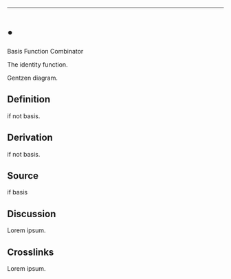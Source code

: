 ------------------------------------------------------------------------

# •

Basis Function Combinator

The identity function.

Gentzen diagram.

## Definition

if not basis.

## Derivation

if not basis.

## Source

if basis

## Discussion

Lorem ipsum.

## Crosslinks

Lorem ipsum.
